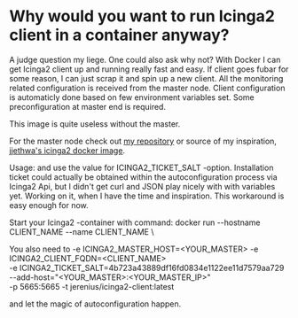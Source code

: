 # Why would you want to run Icinga2 client in a container anyway?

A judge question my liege. One could also ask why not? With Docker I can get Icinga2 client up and running
really fast and easy. If client goes fubar for some reason, I can just scrap it and spin up a new client.
All the monitoring related configuration is received from the master node. Client configuration is automaticly
done based on few environment variables set. Some preconfiguration at master end is required.

This image is quite useless without the master.

For the master node check out [my repository](https://github.com/jerenius/icinga2) or source of 
my inspiration, [jjethwa's icinga2 docker image](https://github.com/jjethwa/icinga2).

Usage:
and use the value for ICINGA2_TICKET_SALT -option. Installation ticket could actually be obtained within
the autoconfiguration process via Icinga2 Api, but I didn't get curl and JSON play nicely with with variables
yet. Working on it, when I have the time and inspiration. This workaround is easy enough for now.

Start your Icinga2 -container with command:
docker run --hostname CLIENT_NAME --name CLIENT_NAME \

You also need to 
-e ICINGA2_MASTER_HOST=<YOUR_MASTER> -e ICINGA2_CLIENT_FQDN=<CLIENT_NAME> \
-e ICINGA2_TICKET_SALT=4b723a43889df16fd0834e1122ee11d7579aa729 \
--add-host="<YOUR_MASTER>:<YOUR_MASTER_IP>" \
-p 5665:5665 -t jerenius/icinga2-client:latest

and let the magic of autoconfiguration happen.
